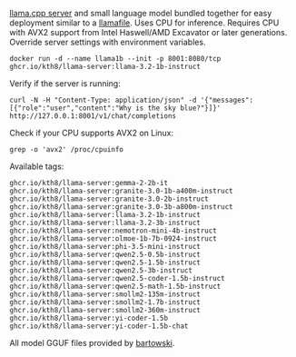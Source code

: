 [llama.cpp server](https://github.com/ggerganov/llama.cpp/tree/master/examples/server) and small language model bundled together for easy deployment similar to a [llamafile](https://github.com/Mozilla-Ocho/llamafile). Uses CPU for inference. Requires CPU with AVX2 support from Intel Haswell/AMD Excavator or later generations. Override server settings with environment variables.
```
docker run -d --name llama1b --init -p 8001:8080/tcp ghcr.io/kth8/llama-server:llama-3.2-1b-instruct
```
Verify if the server is running:
```
curl -N -H "Content-Type: application/json" -d '{"messages":[{"role":"user","content":"Why is the sky blue?"}]}' http://127.0.0.1:8001/v1/chat/completions
```
Check if your CPU supports AVX2 on Linux:
```
grep -o 'avx2' /proc/cpuinfo
```
Available tags:
```
ghcr.io/kth8/llama-server:gemma-2-2b-it
ghcr.io/kth8/llama-server:granite-3.0-1b-a400m-instruct
ghcr.io/kth8/llama-server:granite-3.0-2b-instruct
ghcr.io/kth8/llama-server:granite-3.0-3b-a800m-instruct
ghcr.io/kth8/llama-server:llama-3.2-1b-instruct
ghcr.io/kth8/llama-server:llama-3.2-3b-instruct
ghcr.io/kth8/llama-server:nemotron-mini-4b-instruct
ghcr.io/kth8/llama-server:olmoe-1b-7b-0924-instruct
ghcr.io/kth8/llama-server:phi-3.5-mini-instruct
ghcr.io/kth8/llama-server:qwen2.5-0.5b-instruct
ghcr.io/kth8/llama-server:qwen2.5-1.5b-instruct
ghcr.io/kth8/llama-server:qwen2.5-3b-instruct
ghcr.io/kth8/llama-server:qwen2.5-coder-1.5b-instruct
ghcr.io/kth8/llama-server:qwen2.5-math-1.5b-instruct
ghcr.io/kth8/llama-server:smollm2-135m-instruct
ghcr.io/kth8/llama-server:smollm2-1.7b-instruct
ghcr.io/kth8/llama-server:smollm2-360m-instruct
ghcr.io/kth8/llama-server:yi-coder-1.5b
ghcr.io/kth8/llama-server:yi-coder-1.5b-chat
```
All model GGUF files provided by [bartowski](https://huggingface.co/bartowski).
